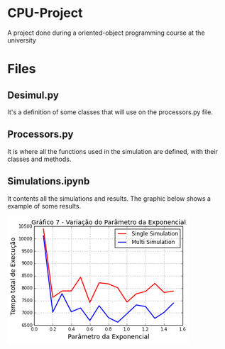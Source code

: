 # CPU-Project
A project done during a oriented-object programming course at the university

# Files

## Desimul.py

It's a definition of some classes that will use on the processors.py file.

## Processors.py

It is where all the functions used in the simulation are defined, with their classes and methods.

## Simulations.ipynb

It contents all the simulations and results. The graphic below shows a example of some results.

![Result Example](/simulation_example.png?raw=true "Result Example")
